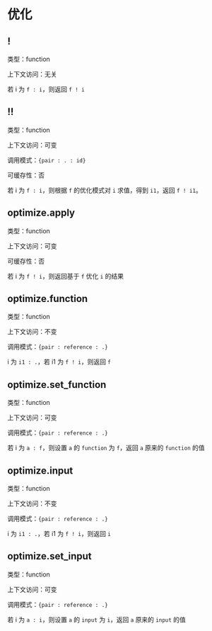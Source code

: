 # 优化

## !

类型：function

上下文访问：无关

若 i 为 `f : i`，则返回 `f ! i`

## !!

类型：function

上下文访问：可变

调用模式：`{pair : . : id}`

可缓存性：否

若 i 为 `f : i`，则根据 `f` 的优化模式对 `i` 求值，得到 `i1`，返回 `f ! i1`。

## optimize.apply

类型：function

上下文访问：可变

可缓存性：否

若 i 为 `f ! i`，则返回基于 `f` 优化 `i` 的结果

## optimize.function

类型：function

上下文访问：不变

调用模式：`{pair : reference : .}`

i 为 `i1 : .`，若 i1 为 `f ! i`，则返回 `f`

## optimize.set_function

类型：function

上下文访问：可变

调用模式：`{pair : reference : .}`

若 i 为 `a : f`，则设置 `a` 的 `function` 为 `f`，返回 `a` 原来的 `function` 的值

## optimize.input

类型：function

上下文访问：不变

调用模式：`{pair : reference : .}`

i 为 `i1 : .`，若 i1 为 `f ! i`，则返回 `i`

## optimize.set_input

类型：function

上下文访问：可变

调用模式：`{pair : reference : .}`

若 i 为 `a : i`，则设置 `a` 的 `input` 为 `i`，返回 `a` 原来的 `input` 的值
